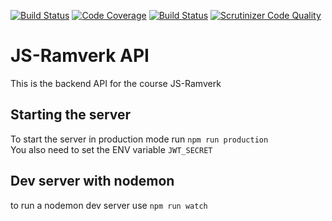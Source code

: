 [![Build Status](https://travis-ci.org/SpaceLenore/jsramverk-backend.svg?branch=master)](https://travis-ci.org/SpaceLenore/jsramverk-backend)
[![Code Coverage](https://scrutinizer-ci.com/g/SpaceLenore/jsramverk-backend/badges/coverage.png?b=master)](https://scrutinizer-ci.com/g/SpaceLenore/jsramverk-backend/?branch=master)
[![Build Status](https://scrutinizer-ci.com/g/SpaceLenore/jsramverk-backend/badges/build.png?b=master)](https://scrutinizer-ci.com/g/SpaceLenore/jsramverk-backend/build-status/master)
[![Scrutinizer Code Quality](https://scrutinizer-ci.com/g/SpaceLenore/jsramverk-backend/badges/quality-score.png?b=master)](https://scrutinizer-ci.com/g/SpaceLenore/jsramverk-backend/?branch=master)
# JS-Ramverk API
This is the backend API for the course JS-Ramverk

## Starting the server
To start the server in production mode run `npm run production`  
You also need to set the ENV variable `JWT_SECRET`

## Dev server with nodemon
to run a nodemon dev server use `npm run watch`
